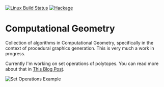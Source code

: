 [![Linux Build Status][linux-build-icon]][linux-build] [![Hackage][hackage-version-icon]][hackage-link]

# Computational Geometry

Collection of algorithms in Computational Geometry, specifically in the context
of procedural graphics generation. This is very much a work in progress.

Currently I'm working on set operations of polytopes. You can read more about
that in [This Blog Post][blog-post].

![Set Operations Example][setops3d]

[linux-build-icon]: https://img.shields.io/travis/MaxOw/computational-geometry/master.svg?label=build
[linux-build]: https://travis-ci.org/MaxOw/computational-geometry
[blog-post]: https://MaxOw.github.io/posts/computational-geometry-set-operations-on-polytopes.html
[setops3d]: https://MaxOw.github.io/images/setops3d.gif

[hackage-version-icon]: https://img.shields.io/badge/hackage-latest-orange.svg
<!-- http://img.shields.io/hackage/v/computational-geometry.svg -->
[hackage-link]: https://hackage.haskell.org/package/computational-geometry
